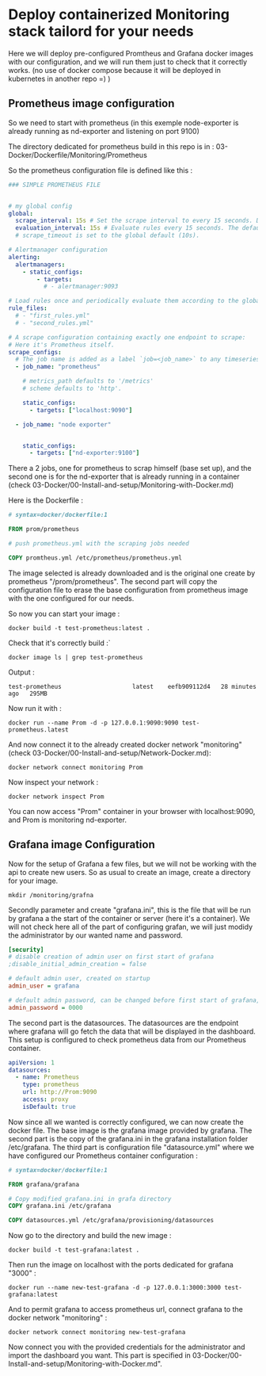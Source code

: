 # Deploy containerized Monitoring stack tailord for your needs

Here we will deploy pre-configured Promtheus and Grafana docker images with our configuration, and we will run them just to check that it correctly works. (no use of docker compose because it will be deployed in kubernetes in another repo =) ) 

## Prometheus image configuration

So we need to start with prometheus (in this exemple node-exporter is already running as nd-exporter and listening on port 9100)

The directory dedicated for prometheus build in this repo is in :
03-Docker/Dockerfile/Monitoring/Prometheus

So the prometheus configuration file is defined like this :
```yaml
### SIMPLE PROMETHEUS FILE


# my global config
global:
  scrape_interval: 15s # Set the scrape interval to every 15 seconds. Default is every 1 minute.
  evaluation_interval: 15s # Evaluate rules every 15 seconds. The default is every 1 minute.
  # scrape_timeout is set to the global default (10s).

# Alertmanager configuration
alerting:
  alertmanagers:
    - static_configs:
        - targets:
          # - alertmanager:9093

# Load rules once and periodically evaluate them according to the global 'evaluation_interval'.
rule_files:
  # - "first_rules.yml"
  # - "second_rules.yml"

# A scrape configuration containing exactly one endpoint to scrape:
# Here it's Prometheus itself.
scrape_configs:
  # The job name is added as a label `job=<job_name>` to any timeseries scraped from this config.
  - job_name: "prometheus"

    # metrics_path defaults to '/metrics'
    # scheme defaults to 'http'.

    static_configs:
      - targets: ["localhost:9090"]

  - job_name: "node exporter"


    static_configs:
      - targets: ["nd-exporter:9100"]
```
There a 2 jobs, one for prometheus to scrap himself (base set up), and the second one is for the nd-exporter that is already running in a container (check 03-Docker/00-Install-and-setup/Monitoring-with-Docker.md)

Here is the Dockerfile :
```Dockerfile
# syntax=docker/dockerfile:1

FROM prom/prometheus

# push prometheus.yml with the scraping jobs needed

COPY promtheus.yml /etc/prometheus/prometheus.yml
```
The image selected is already downloaded and is the original one create by prometheus "/prom/prometheus".
The second part will copy the configuration file to erase the base configuration from prometheus image with the one configured for our needs.

So now you can start your image :
```shell
docker build -t test-prometheus:latest .
```
Check that it's correctly build :`
```shell
docker image ls | grep test-prometheus
```
Output : 
```shell
test-prometheus                    latest    eefb909112d4   28 minutes ago   295MB
```

Now run it with :
```shell 
docker run --name Prom -d -p 127.0.0.1:9090:9090 test-prometheus.latest
```
And now connect it to the already created docker network "monitoring" (check 03-Docker/00-Install-and-setup/Network-Docker.md):
```shell
docker network connect monitoring Prom
```
Now inspect your network : 
```shell
docker network inspect Prom
```
You can now access "Prom" container in your browser with localhost:9090, and Prom is monitoring nd-exporter.

## Grafana image Configuration

Now for the setup of Grafana a few files, but we will not be working with the api to create new users.
So as usual to create an image, create a directory for your image.
```shell
mkdir /monitoring/grafna
```
Secondly parameter and create "grafana.ini", this is the file that will be run by grafana a the start of the container or server (here it's a container). We will not check here all of the part of configuring grafan, we will just modidy the administrator by our wanted name and password.
```ini
[security]
# disable creation of admin user on first start of grafana
;disable_initial_admin_creation = false

# default admin user, created on startup
admin_user = grafana

# default admin password, can be changed before first start of grafana,  or in profile settings
admin_password = 0000
```
The second part is the datasources. The datasources are the endpoint where grafana will go fetch the data that will be displayed in the dashboard. This setup is configured to check prometheus data from our Prometheus container.
```yaml
apiVersion: 1
datasources:
  - name: Prometheus
    type: prometheus
    url: http://Prom:9090
    access: proxy
    isDefault: true
```
Now since all we wanted is correctly configured, we can now create the docker file. The base image is the grafana image provided by grafana.
The second part is the copy of the grafana.ini in the grafana installation folder /etc/grafana.
The third part is configuration file "datasource.yml" where we have configured our Prometheus container configuration :
```Dockerfile
# syntax=docker/dockerfile:1

FROM grafana/grafana

# Copy modified grafana.ini in grafa directory
COPY grafana.ini /etc/grafana

COPY datasources.yml /etc/grafana/provisioning/datasources
```

Now go to the directory and build the new image :
```shell
docker build -t test-grafana:latest .
```

Then run the image on localhost with the ports dedicated for grafana "3000" : 
```shell
docker run --name new-test-grafana -d -p 127.0.0.1:3000:3000 test-grafana:latest
```

And to permit grafana to access prometheus url, connect grafana to the docker network "monitoring" :

```shell
docker network connect monitoring new-test-grafana
```

Now connect you with the provided credentials for the administrator and import the dashboard you want.
This part is specified in 03-Docker/00-Install-and-setup/Monitoring-with-Docker.md".